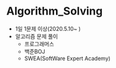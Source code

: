 # Algorithm_Solving
- 1일 1문제 이상(2020.5.10~ )
- 알고리즘 문제 풀이
  - 프로그래머스
  - 백준BOJ
  - SWEA(SoftWare Expert Academy)
